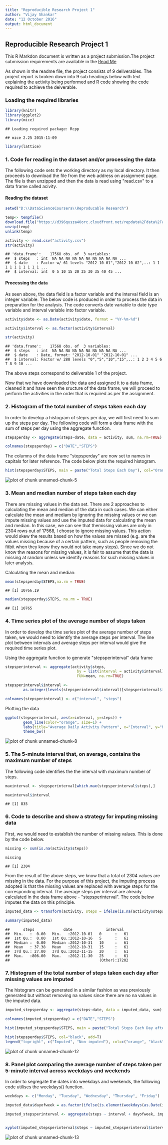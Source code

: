 ```yaml
---
title: "Reproducible Research Project 1"
author: "Vijay Shankar"
date: "12 October 2016"
output: html_document
---
```



## Reproducible Research Project 1

This R Markdon document is written as a project submission.The project submission requirements are available in the [Read Me]("https://github.com/vslaser/Reproducible-Research/blob/master/README.md")

As shown in the readme file, the project consists of 9 deliverables. The project report is broken down into 9 sub headings below with text explaining the activity being performed and R code showing the code required to achieve the deiverable.

### Loading the required libraries

```r
library(knitr)
library(ggplot2)
library(mice)
```

```
## Loading required package: Rcpp
```

```
## mice 2.25 2015-11-09
```

```r
library(lattice)
```

### 1. Code for reading in the dataset and/or processing the data
The following code sets the working directory as my local directory. It then proceeds to download the file from the web address on assignment page. The file is then unzipped and then the data is read using "read.csv" to a data frame called acivity.

#### Reading the dataset

```r
setwd("D:\\DataScienceCoursera\\Reproducable Research")

temp<- tempfile()
download.file("https://d396qusza40orc.cloudfront.net/repdata%2Fdata%2Factivity.zip",temp)
unzip(temp)
unlink(temp)

activity <- read.csv("activity.csv")
str(activity)
```

```
## 'data.frame':	17568 obs. of  3 variables:
##  $ steps   : int  NA NA NA NA NA NA NA NA NA NA ...
##  $ date    : Factor w/ 61 levels "2012-10-01","2012-10-02",..: 1 1 1 1 1 1 1 1 1 1 ...
##  $ interval: int  0 5 10 15 20 25 30 35 40 45 ...
```

#### Processing the data

As seen above, the data field is a factor variable and the interval field is an integer variable. The below code is produced in order to process the data in preparation for the analysis. The code converts date variable to date type variable and interval variable into factor variable.


```r
activity$date <- as.Date(activity$date, format = "%Y-%m-%d")

activity$interval <- as.factor(activity$interval)

str(activity)
```

```
## 'data.frame':	17568 obs. of  3 variables:
##  $ steps   : int  NA NA NA NA NA NA NA NA NA NA ...
##  $ date    : Date, format: "2012-10-01" "2012-10-01" ...
##  $ interval: Factor w/ 288 levels "0","5","10","15",..: 1 2 3 4 5 6 7 8 9 10 ...
```


The above steps correspond to deliverable 1 of the project.

Now that we have downloaded the data and assigned it to a data frame, cleaned it and have seen the sructure of the data frame, we will proceed to perform the activities in the order that is required as per the assignment. 

### 2. Histogram of the total number of steps taken each day

In order to develop a histogram of steprs per day, we will first need to sum up the steps per day. The following code will form a data frame with the sum of steps per day using the aggregate function.


```r
stepsperday <- aggregate(steps~date, data = activity, sum, na.rm=TRUE)

colnames(stepsperday) = c("DATE","STEPS")
```

The columns of the data frame "stepsperday" are now set to names in capitals for later reference. The code below plots the required histogram.


```r
hist(stepsperday$STEPS, main = paste("Total Steps Each Day"), col="Orange", xlab="Number of Steps")
```

![plot of chunk unnamed-chunk-5](figure/unnamed-chunk-5-1.png)

### 3. Mean and median number of steps taken each day

There are missing values in the data set. There are 2 approaches to calculating the mean and median of the data in such cases. We can either calculate the mean and mediam by ignoring the missing values or we can impute missing values and use the imputed data for calculating the mean and median. In this case, we can see that themissing values are only in 2304 rows out of 17568, I choose to ignore missing values. This action would skew the results based on how the values are missed (e.g. are the values missing because of a certain pattern, such as people removing the fitbit when they know they would not take many steps). Since we do not know thw reasons for missing values, it is fair to assume that the data is missing at random unless we identify reasons for such missing values in later analysis.

Calculating the mean and median:


```r
mean(stepsperday$STEPS,na.rm = TRUE)
```

```
## [1] 10766.19
```

```r
median(stepsperday$STEPS, na.rm = TRUE)
```

```
## [1] 10765
```

### 4. Time series plot of the average number of steps taken

In order to develop the time series plot of the average number of steps taken, we would need to identify the average steps per interval. The line plot between intervals and average steps per interval would give the required time series plot.

Using the aggregate function to generate "stepsperinterval" data frame


```r
stepsperinterval <- aggregate(activity$steps, 
                                by = list(interval = activity$interval),
                                FUN=mean, na.rm=TRUE)

stepsperinterval$interval <- 
        as.integer(levels(stepsperinterval$interval)[stepsperinterval$interval])

colnames(stepsperinterval) <- c("interval", "steps")
```

Plotting the data


```r
ggplot(stepsperinterval, aes(x=interval, y=steps)) +   
        geom_line(color="orange", size=1) +  
        labs(title="Average Daily Activity Pattern", x="Interval", y="Number of steps") +  
        theme_bw()
```

![plot of chunk unnamed-chunk-8](figure/unnamed-chunk-8-1.png)

### 5. The 5-minute interval that, on average, contains the maximum number of steps

The following code identifies the the interval with maximum number of steps.


```r
maxinterval <- stepsperinterval[which.max(stepsperinterval$steps),]

maxinterval$interval
```

```
## [1] 835
```

### 6. Code to describe and show a strategy for imputing missing data

First, we would need to establish the number of missing values. This is done by the code below.


```r
missing <- sum(is.na(activity$steps))

missing
```

```
## [1] 2304
```

From the result of the above steps, we know that a total of 2304 values are missing in the data. For the purpose of this project, the imputing process adopted is that the missing values are replaced with average steps for the corresponding interval. The average steps per interval are already calculated in the data frame above - "stepsperinterval". The code below imputes the data on this principle.


```r
imputed_data <- transform(activity, steps = ifelse(is.na(activity$steps), stepsperinterval$steps[match(activity$interval, stepsperinterval$interval)], activity$steps))

summary(imputed_data)
```

```
##      steps             date               interval    
##  Min.   :  0.00   Min.   :2012-10-01   0      :   61  
##  1st Qu.:  0.00   1st Qu.:2012-10-16   5      :   61  
##  Median :  0.00   Median :2012-10-31   10     :   61  
##  Mean   : 37.38   Mean   :2012-10-31   15     :   61  
##  3rd Qu.: 27.00   3rd Qu.:2012-11-15   20     :   61  
##  Max.   :806.00   Max.   :2012-11-30   25     :   61  
##                                        (Other):17202
```

### 7. Histogram of the total number of steps taken each day after missing values are imputed

The histogram can be generated in a similar fashion as was previously generated but without removing na values since there are no na values in the imputed data. 


```r
imputed_stepsperday <- aggregate(steps~date, data = imputed_data, sum)

colnames(imputed_stepsperday) = c("DATE","STEPS")

hist(imputed_stepsperday$STEPS, main = paste("Total Steps Each Day after imputing"), col="Orange", xlab="Number of Steps")

hist(stepsperday$STEPS, col="black", add=T)
legend("topright", c("Imputed", "Non-imputed"), col=c("orange", "black"), lwd=5)
```

![plot of chunk unnamed-chunk-12](figure/unnamed-chunk-12-1.png)

### 8. Panel plot comparing the average number of steps taken per 5-minute interval across weekdays and weekends

In order to segregate the dates into weekdays and weekends, the following code utilises the weekdays() function. 


```r
weekdays <- c("Monday", "Tuesday", "Wednesday", "Thursday", "Friday")

imputed_data$dayofweek = as.factor(ifelse(is.element(weekdays(as.Date(imputed_data$date)),weekdays), "Weekday", "Weekend"))

imputed_stepsperinterval <- aggregate(steps ~ interval + dayofweek, imputed_data, mean)


xyplot(imputed_stepsperinterval$steps ~ imputed_stepsperinterval$interval|imputed_stepsperinterval$dayofweek, main="Average Steps per Day by Interval after imputation",xlab="Interval", ylab="Steps",layout=c(1,2), type="l")
```

![plot of chunk unnamed-chunk-13](figure/unnamed-chunk-13-1.png)


